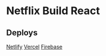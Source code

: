 # Netflix Build React

## Deploys

[Netlify](https://netflix-build-m.netlify.app/)
[Vercel](https://netflix-build-beta.vercel.app/)
[Firebase](https://app-builds-55eef.web.app/) 